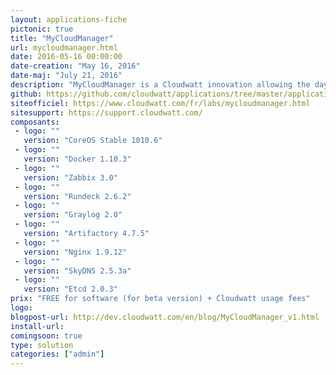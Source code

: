 ```yaml
---
layout: applications-fiche
pictonic: true
title: "MyCloudManager"
url: mycloudmanager.html
date: 2016-05-16 00:00:00
date-creation: "May 16, 2016"
date-maj: "July 21, 2016"
description: "MyCloudManager is a Cloudwatt innovation allowing the day-to-day administration of your instances with opensource tools, each leaders on their domain. MyCloudManager includes services such as monitoring, supervision, alerting, log management, time synchronisation, task scheduler, and backup (snapshot or soft) of Linux based instances of the user tenant. MyCloudManager v2 is proposed in BETA version."
github: https://github.com/cloudwatt/applications/tree/master/application-mycloudmanager
siteofficiel: https://www.cloudwatt.com/fr/labs/mycloudmanager.html
sitesupport: https://support.cloudwatt.com/
composants:
 - logo: ""
   version: "CoreOS Stable 1010.6"
 - logo: ""
   version: "Docker 1.10.3"
 - logo: ""
   version: "Zabbix 3.0"
 - logo: ""
   version: "Rundeck 2.6.2"
 - logo: ""
   version: "Graylog 2.0"
 - logo: ""
   version: "Artifactory 4.7.5"
 - logo: ""
   version: "Nginx 1.9.12"
 - logo: ""
   version: "SkyDNS 2.5.3a"
 - logo: ""
   version: "Etcd 2.0.3" 
prix: "FREE for software (for beta version) + Cloudwatt usage fees"
logo: 
blogpost-url: http://dev.cloudwatt.com/en/blog/MyCloudManager_v1.html
install-url: 
comingsoon: true
type: solution
categories: ["admin"]
---
```

